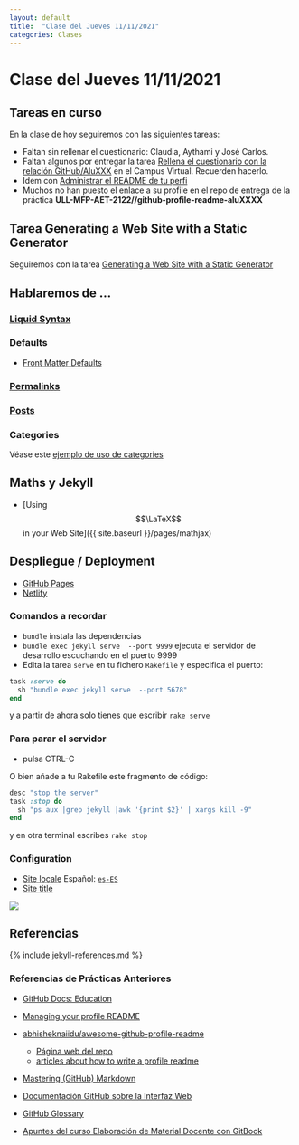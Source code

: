 ```yaml
---
layout: default
title:  "Clase del Jueves 11/11/2021"
categories: Clases
---
```


# Clase del Jueves 11/11/2021


## Tareas en curso

En la clase de hoy seguiremos con las siguientes tareas:

* Faltan  sin rellenar el cuestionario: Claudia, Aythami y José Carlos.
* Faltan algunos por entregar la tarea [Rellena el cuestionario con la relación GitHub/AluXXX]({{site.baseurl}}/tema0-introduccion/practicas/p01-t0-registrarse-en-github/) en el Campus Virtual. Recuerden hacerlo.
* Idem con [Administrar el README de tu perfi](https://campusdoctoradoyposgrado2122.ull.es/mod/assign/view.php?id=26048&action=grading)
* Muchos no han puesto el enlace a su profile en el repo de entrega de la práctica **ULL-MFP-AET-2122//github-profile-readme-aluXXXX**


## Tarea  Generating a Web Site with a Static Generator

Seguiremos con la tarea [ Generating a Web Site with a Static Generator]({{site.baseurl}}/tareas/static-generators.html)


## Hablaremos de ...

### [Liquid Syntax](https://shopify.github.io/liquid/)

### Defaults

* [Front Matter Defaults](https://jekyllrb.com/docs/configuration/front-matter-defaults/)

### [Permalinks](https://jekyllrb.com/docs/permalinks/)

### [Posts](https://jekyllrb.com/docs/posts/)

### Categories

Véase este [ejemplo de uso de categories]({{site.baseurl}}/pages/categories)

## Maths y Jekyll

* [Using $$\LaTeX$$  in your Web Site]({{ site.baseurl }}/pages/mathjax)

## Despliegue / Deployment

* [GitHub Pages](https://pages.github.com/)
* [Netlify](https://www.netlify.com/blog/2016/09/29/a-step-by-step-guide-deploying-on-netlify/)

### Comandos a recordar

* `bundle` instala las dependencias
* `bundle exec jekyll serve  --port 9999` ejecuta el servidor de desarrollo escuchando en el puerto 9999
* Edita la tarea `serve` en tu  fichero `Rakefile` y especifica el puerto:
  
```ruby
task :serve do
  sh "bundle exec jekyll serve  --port 5678"
end
```

y a partir de ahora solo tienes que escribir `rake serve`

### Para parar el servidor 

* pulsa CTRL-C 

O bien añade a tu Rakefile este fragmento de código:

```ruby
desc "stop the server"
task :stop do
  sh "ps aux |grep jekyll |awk '{print $2}' | xargs kill -9"
end
```

y en otra terminal escribes `rake stop`

### Configuration 

* [Site locale](https://mmistakes.github.io/minimal-mistakes/docs/configuration/#site-locale) Español: [`es-ES`](https://docs.microsoft.com/en-us/previous-versions/commerce-server/ee825488(v=cs.20)?redirectedfrom=MSDN)
* [Site title](https://mmistakes.github.io/minimal-mistakes/docs/configuration/#site-title)

![]({{site.baseurl}}/assets/images/jekyll-minimal-mistakes-config.png)


## Referencias

{% include jekyll-references.md %}

### Referencias de Prácticas Anteriores

* [GitHub Docs: Education](https://docs.github.com/en/education)
* [Managing your profile README](https://docs.github.com/en/account-and-profile/setting-up-and-managing-your-github-profile/customizing-your-profile/managing-your-profile-readme)
* [abhisheknaiidu/awesome-github-profile-readme](https://github.com/abhisheknaiidu/awesome-github-profile-readme)
  * [Página web del repo](https://awesomegithubprofile.tech/)
  * [articles about how to write a profile readme](https://github.com/abhisheknaiidu/awesome-github-profile-readme#articles)
* [Mastering (GitHub) Markdown](https://guides.github.com/features/mastering-markdown/#examples)
* [Documentación GitHub sobre la Interfaz Web]({{site.baseurl}}/pages/documentacion-github-interfaz-web)

* [GitHub Glossary](https://docs.github.com/en/free-pro-team@latest/github/getting-started-with-github/github-glossary)

* [Apuntes del curso Elaboración de Material Docente con GitBook](https://casianorodriguezleon.gitbooks.io/elaboracion-de-material-docente-con-gitbook/content/)
